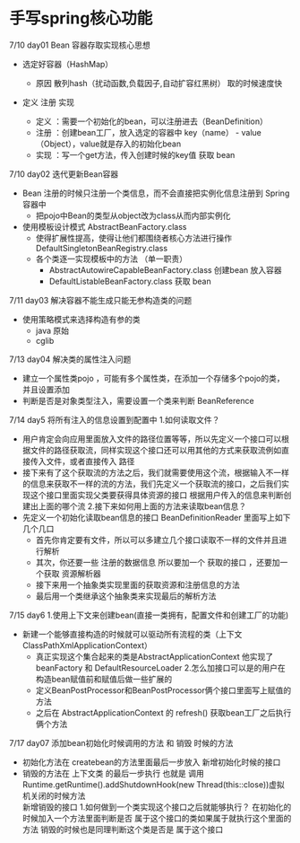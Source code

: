 # 手写spring核心功能

7/10
day01 Bean 容器存取实现核心思想
+ 选定好容器（HashMap）
  + 原因 散列hash（扰动函数,负载因子,自动扩容红黑树） 取的时候速度快

+ 定义  注册  实现
  + 定义 ：需要一个初始化的bean，可以注册进去（BeanDefinition）
  + 注册 ：创建bean工厂，放入选定的容器中 key（name） - value（Object），value就是存入的初始化bean
  + 实现 ：写一个get方法，传入创建时候的key值 获取 bean 
  
7/10
day02 迭代更新Bean容器 
+ Bean 注册的时候只注册一个类信息，而不会直接把实例化信息注册到 Spring 容器中
  + 把pojo中Bean的类型从object改为class从而内部实例化
+ 使用模板设计模式 AbstractBeanFactory.class
  + 使得扩展性提高，使得让他们都围绕者核心方法进行操作 DefaultSingletonBeanRegistry.class
  + 各个类逐一实现模板中的方法 （单一职责）  
    + AbstractAutowireCapableBeanFactory.class 创建bean 放入容器 
    + DefaultListableBeanFactory.class 获取 bean
 
7/11
day03 解决容器不能生成只能无参构造类的问题
+ 使用策略模式来选择构造有参的类
  + java 原始
  + cglib 

7/13
day04 解决类的属性注入问题
 + 建立一个属性类pojo ，可能有多个属性类，在添加一个存储多个pojo的类，并且设置添加
 + 判断是否是对象类型注入，需要设置一个类来判断 BeanReference 

7/14
day5 将所有注入的信息设置到配置中
1.如何读取文件？
+ 用户肯定会向应用里面放入文件的路径位置等等，所以先定义一个接口可以根据文件的路径获取流，同样实现这个接口还可以用其他的方式来获取流例如直接传入文件，或者直接传入
  路径
+ 接下来有了这个获取流的方法之后，我们就需要使用这个流，根据输入不一样的信息来获取不一样的流的方法，我们先定义一个获取流的接口，之后我们实现这个接口里面实现父类要获得具体资源的接口
  根据用户传入的信息来判断创建出上面的哪个流
2.接下来如何用上面的方法来读取bean信息？
+ 先定义一个初始化读取bean信息的接口 BeanDefinitionReader 里面写上如下几个几口
  + 首先你肯定要有文件，所以可以多建立几个接口读取不一样的文件并且进行解析
  + 其次，你还要一些 注册的数据信息 所以要加一个 获取的接口 ，还要加一个获取 资源解析器 
  + 接下来用一个抽象类实现里面的获取资源和注册信息的方法
  + 最后用一个类继承这个抽象类来实现最后的解析方法
  
7/15 
day6 
1.使用上下文来创建bean(直接一类拥有，配置文件和创建工厂的功能)
+ 新建一个能够直接构造的时候就可以驱动所有流程的类（上下文ClassPathXmlApplicationContext）
  + 真正实现这个集合起来的类是AbstractApplicationContext 他实现了beanFactory 和 DefaultResourceLoader
2.怎么加接口可以是的用户在构造bean赋值前和赋值后做一些扩展的  
  + 定义BeanPostProcessor和BeanPostProcessor俩个接口里面写上赋值的方法
  + 之后在 AbstractApplicationContext 的 refresh() 获取bean工厂之后执行俩个方法
  
7/17
day07 添加bean初始化时候调用的方法 和 销毁 时候的方法
+ 初始化方法在 createbean的方法里面最后一步放入
  新增初始化时候的接口 
+ 销毁的方法在 上下文类 的最后一步执行 也就是 调用Runtime.getRuntime().addShutdownHook(new Thread(this::close))虚拟机关闭的时候方法   
  新增销毁的接口 
1.如何做到一个类实现这个接口之后就能够执行？
  在初始化的时候加入一个方法里面判断是否 属于这个接口的类如果属于就执行这个里面的方法
  销毁的时候也是同理判断这个类是否是 属于这个接口
  
 